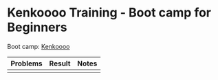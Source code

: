 # Kenkoooo Training - Boot camp for Beginners

Boot camp: [Kenkoooo](https://kenkoooo.com/atcoder#/training)

| Problems | Result | Notes |
| ---- | ---- | ---- |
|  |  |  |